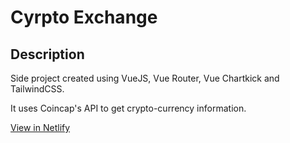 # Cyrpto Exchange

## Description

Side project created using VueJS, Vue Router, Vue Chartkick and TailwindCSS.

It uses Coincap's API to get crypto-currency information.

[View in Netlify](https://cypto-exchange-vue.netlify.app)

